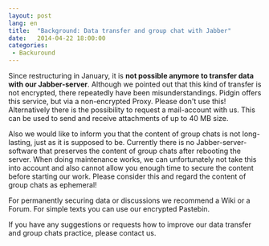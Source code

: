 ```yaml
---
layout: post
lang: en
title:  "Background: Data transfer and group chat with Jabber"
date:   2014-04-22 18:00:00
categories: 
 - Backuround
---
```

Since restructuring in January, it is **not possible anymore to transfer data with our Jabber-server**. Although we pointed out that this kind of transfer is not encrypted, there repeatedly have been misunderstandings. 
Pidgin offers this service, but via a non-encrypted Proxy. Please don't use this!
Alternatively there is the possibility to request a mail-account with us. This can be used to send and receive attachments of up to 40 MB size. 

Also we would like to inform you that the content of group chats is not long-lasting, just as it is supposed to be. Currently there is no Jabber-server-software that preserves the content of group chats after rebooting the server. When doing maintenance works, we can unfortunately not take this into account and also cannot allow you enough time to secure the content before starting our work. Please consider this and regard the content of group chats as ephemeral!

For permanently securing data or discussions we recommend a Wiki or a Forum. For simple texts you can use our encrypted Pastebin.

If you have any suggestions or requests how to improve our data transfer and group chats practice, please contact us.

